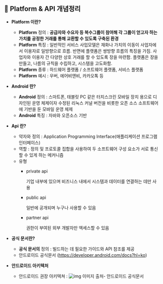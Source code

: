 ## :penguin: Platform & API 개념정리

- **Platform 이란?**
    - **Platform** 정의 : **공급자와 수요자 등 복수그룹이 참여해 각 그룹이 얻고자 하는 가치를 공정한 거래를 통해 교환할 수 있도록 구축된 환경**
    - **Platform** 특징 : 일반적인 서비스 사업모델은 재화나 가치의 이동이 사업자에서 이용자로 일방향으로 흐름. 반면에 플랫폼은 쌍방향 흐름의 특징을 가짐. 사업자와 이용자 간 다양한 상호 거래를 할 수 있도록 장을 마련함. 플랫폼은 장을 만들고, 나름의 규칙을 수립하고, 시스템을 고도화함.
    - **Platform** 종류 : 하드웨어 플랫폼 / 소프트웨어 플랫폼, 서비스 플랫폼
    - **Platform** 예시 :  우버, 에어비앤비, 카카오톡 등
- **Android 란?**
    - **Android** 정의 : 스마트폰, 태블릿 PC 같은 터치스크린 모바일 장치 용으로 디자인된 운영 체제이자 수정된 리눅스 커널 버전을 비롯한 오픈 소스 소프트웨어에 기반을 둔 모바일 운영 체제
    - **Android** 특징 : 자바와 오픈소스 기반
- **Api 란?**
    - 약자와 정의 : Application Programming Interface(애플리케이션 프로그램 인터페이스)
    - 역할 : 정의 및 프로토콜 집합을 사용하여 두 소프트웨어 구성 요소가 서로 통신할 수 있게 하는 메커니즘
    - 유형
        - private api
            
            기업 내부에 있으며 비즈니스 내에서 시스템과 데이터를 연결하는 데만 사용
            
        - public api
            
            일반에 공개되며 누구나 사용할 수 있음
            
        - partner api
            
            권한이 부여된 외부 개발자만 액세스할 수 있음
            
- **공식 문서란?**
    - **공식 문서의** 정의 : 빌드하는 데 필요한 가이드와 API 참조를 제공
    - 안드로이드 공식문서 (https://developer.android.com/docs?hl=ko)
        
- **안드로이드 아키텍처**
    - 안드로이드 권장 아키텍쳐 : ![img](https://velog.velcdn.com/images%2Fausg%2Fpost%2Fdbf6cd7a-505c-4662-9e92-4eef3663b4af%2Fimage.png)
    이미지 출처- 안드로이드 공식문서 

